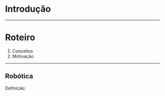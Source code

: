 <!--
  backdrop: introduction
-->

# Introdução
---
# Roteiro

1. Conceitos
1. Motivação

---

## Robótica

Definição: 